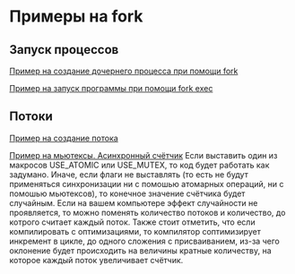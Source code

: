 # Примеры на fork

## Запуск процессов
[Пример на создание дочернего процесса при помощи fork](parent_child.c)

[Пример на запуск программы при помощи fork exec](run_prog.c)

## Потоки

[Пример на создание потока](parallel.c)

[Пример на мьютексы. Асинхронный счётчик](async_counter.c)
Если выставить один из макросов USE_ATOMIC или USE_MUTEX, то код будет работать как задумано.
Иначе, если флаги не выставлять (то есть не будут применяться синхронизации ни с помошью атомарных операций, ни с помошью мьютексов),
то конечное значение счётчика будет случайным.
Если на вашем компьютере эффект случайности не проявляется, то можно поменять количество потоков и количество, до котрого считает каждый поток.
Также стоит отметить, что если компилировать с оптимизациями, то компилятор соптимизирует инкремент в цикле, до одного сложения с присваиванием,
из-за чего оклонение будет происходить на величины кратные количеству, на которое каждый поток увеличивает счётчик.